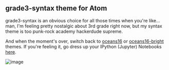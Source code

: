 ## grade3-syntax theme for Atom

grade3-syntax is an obvious choice for all those times when you're like... man, I'm feeling pretty nostalgic about 3rd grade right now, but my syntax theme is too punk-rock academy hackerdude supreme.

And when the moment's over, switch back to [oceans16](https://github.com/dunovank/oceans16-syntax) or  [oceans16-bright](https://github.com/dunovank/oceans16-bright-syntax) themes. If you're feeling it, go dress up your IPython (Jupyter) Notebooks [here](https://github.com/dunovank/jupyter-themes).

![image](https://github.com/dunovank/oceans16-syntax/blob/master/screens/grade3.png?raw=true)
